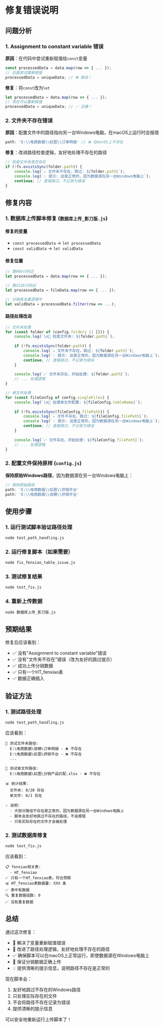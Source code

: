 # 修复错误说明

## 问题分析

### 1. Assignment to constant variable 错误

**原因**：在代码中尝试重新赋值给`const`变量
```javascript
const processedData = data.map(row => { ... });
// 后面尝试重新赋值
processedData = uniqueData; // ❌ 错误！
```

**修复**：将`const`改为`let`
```javascript
let processedData = data.map(row => { ... });
// 现在可以重新赋值
processedData = uniqueData; // ✅ 正确！
```

### 2. 文件夹不存在错误

**原因**：配置文件中的路径指向另一台Windows电脑，在macOS上运行时会报错
```javascript
path: 'E:\\电商数据\\虹图\\订单明细' // ❌ 在macOS上不存在
```

**修复**：改进路径检查逻辑，友好地处理不存在的路径
```javascript
// 检查文件夹是否存在
if (!fs.existsSync(folder.path)) {
    console.log(`⚠️ 文件夹不存在，跳过: ${folder.path}`);
    console.log(`💡 提示: 这是正常的，因为数据源在另一台Windows电脑上`);
    continue; // 直接跳过，不记录为错误
}
```

## 修复内容

### 1. 数据库上传脚本修复 (`数据库上传_影刀版.js`)

#### 修复的变量
- `const processedData` → `let processedData`
- `const validData` → `let validData`

#### 修复位置
```javascript
// 第906行附近
let processedData = data.map(row => { ... });

// 第1526行附近  
let processedData = fileData.map(row => { ... });

// 分销表去重逻辑中
let validData = processedData.filter(row => ...);
```

#### 路径处理改进
```javascript
// 文件夹处理
for (const folder of (config.folders || [])) {
    console.log(`\n📁 检查文件夹: ${folder.path}`);
    
    if (!fs.existsSync(folder.path)) {
        console.log(`⚠️ 文件夹不存在，跳过: ${folder.path}`);
        console.log(`💡 提示: 这是正常的，因为数据源在另一台Windows电脑上`);
        continue; // 直接跳过，不记录为错误
    }
    
    console.log(`✅ 文件夹存在，开始处理: ${folder.path}`);
    // ... 处理逻辑
}

// 单文件处理
for (const fileConfig of config.singleFiles) {
    console.log(`\n🔧 处理单文件配置: ${fileConfig.tableName}`);
    
    if (!fs.existsSync(fileConfig.filePath)) {
        console.log(`⚠️ 文件不存在，跳过: ${fileConfig.filePath}`);
        console.log(`💡 提示: 这是正常的，因为数据源在另一台Windows电脑上`);
        continue; // 直接跳过，不记录为错误
    }
    
    console.log(`✅ 文件存在，开始处理: ${fileConfig.filePath}`);
    // ... 处理逻辑
}
```

### 2. 配置文件保持原样 (`config.js`)

**保持原始Windows路径**，因为数据源在另一台Windows电脑上：
```javascript
// 保持原始路径
path: 'E:\\电商数据\\虹图\\供销平台'
path: 'E:\\电商数据\\佰穗\\供销平台'
```

## 使用步骤

### 1. 运行测试脚本验证路径处理
```bash
node test_path_handling.js
```

### 2. 运行修复脚本（如果需要）
```bash
node fix_fenxiao_table_issue.js
```

### 3. 测试修复结果
```bash
node test_fix.js
```

### 4. 重新上传数据
```bash
node 数据库上传_影刀版.js
```

## 预期结果

修复后应该看到：
- ✅ 没有"Assignment to constant variable"错误
- ✅ 没有"文件夹不存在"错误（改为友好的跳过提示）
- ✅ 成功上传分销数据
- ✅ 只有一个HT_fenxiao表
- ✅ 数据正确插入

## 验证方法

### 1. 测试路径处理
```bash
node test_path_handling.js
```

应该看到：
```
📁 测试文件夹路径:
  E:\电商数据\佰穗\订单明细 - ❌ 不存在
  E:\电商数据\虹图\供销平台 - ❌ 不存在
  ...

📄 测试单文件路径:
  E:\电商数据\虹图\分销产品匹配.xlsx - ❌ 不存在

📊 统计结果:
  文件夹: 0/20 存在
  单文件: 0/1 存在

💡 说明:
  - 大部分路径不存在是正常的，因为数据源在另一台Windows电脑上
  - 脚本会友好地跳过不存在的路径，不会报错
  - 只有实际存在的文件才会被处理
```

### 2. 测试数据库修复
```bash
node test_fix.js
```

应该看到：
```
📋 fenxiao相关表:
  - HT_fenxiao
✅ 只有一个HT_fenxiao表，符合预期
📊 HT_fenxiao表数据量: XXX 条
✅ 表中有数据
🔍 重复数据组数: 0
✅ 没有重复数据
```

## 总结

通过这次修复：
- 🔧 解决了变量重新赋值错误
- 📁 改进了路径处理逻辑，友好地处理不存在的路径
- ✅ 确保脚本可以在macOS上正常运行，即使数据源在Windows电脑上
- 🎯 保证分销数据正确上传
- 💡 提供清晰的提示信息，说明路径不存在是正常的

现在脚本会：
1. 友好地跳过不存在的Windows路径
2. 只处理实际存在的文件
3. 不会将路径不存在记录为错误
4. 提供清晰的提示信息

可以安全地重新运行上传脚本了！ 